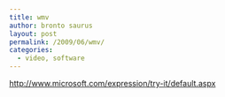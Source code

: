 ```yaml
---
title: wmv
author: bronto saurus
layout: post
permalink: /2009/06/wmv/
categories:
  - video, software
---
```

<a href="http://www.microsoft.com/expression/try-it/default.aspx" target="_blank" >http://www.microsoft.com/expression/try-it/default.aspx</a>